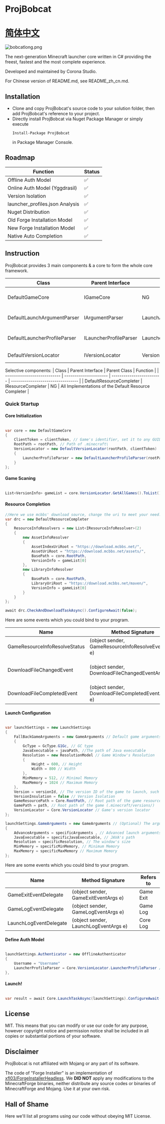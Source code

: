 # ProjBobcat

# [简体中文](https://github.com/Corona-Studio/ProjBobcat/blob/master/README_zh_cn.md)

![bobcatlong.png](https://i.loli.net/2020/02/07/Hx18lYLKR43WAb2.png)

The next-generation Minecraft launcher core written in C# providing the freest, fastest and the most complete experience.

Developed and maintained by Corona Studio.

For Chinese version of README.md, see README_zh_cn.md.

## Installation
* Clone and copy ProjBobcat's source code to your solution folder, then add ProjBobcat's reference to your project.
* Directly install ProjBobcat via Nuget Package Manager or simply execute 
  ```
  Install-Package ProjBobcat
  ```
  in Package Manager Console.

## Roadmap

| Function                       | Status              |
| -------------------------- | ----------------- |
| Offline Auth Model               | ✅                 |
| Online Auth Model (Yggdrasil)               | ✅                 |
| Version Isolation                   | ✅                 |
| launcher_profiles.json Analysis | ✅                 |
| Nuget Distribution          | ✅ |
| Old Forge Installation Model          | ✅ |
| New Forge Installation Model          | ✅ |
| Native Auto Completion               | ✅ |

## Instruction

ProjBobcat provides 3 main components & a core to form the whole core framework.

| Class                           | Parent Interface               | Parent Class                      | Function                               |
| ---------------------------- | ---------------------- | ------------------------- | ---------------------------------- |
| DefaultGameCore              | IGameCore              | NG                        | All Implementations of the Default Launch Core           |
| DefaultLaunchArgumentParser  | IArgumentParser        | LaunchArgumentParserBase  | The Default Argument Analysis Tool               |
| DefaultLauncherProfileParser | ILauncherProfileParser | LauncherProfileParserBase | The Default launcher_profiles.json Analysis Module |
| DefaultVersionLocator        | IVersionLocator        | VersionLocatorBase        | Game Version Locator          |


Selective components:
| Class                           | Parent Interface               | Parent Class                      | Function                               |
| ---------------------------- | ---------------------- | ------------------------- | ---------------------------------- |
| DefaultResourceCompleter              | IResourceCompleter          | NG                        | All Implementations of the Default Resource Completer  |


### Quick Startup

#### Core Initialization

```csharp

var core = new DefaultGameCore
{
    ClientToken = clientToken, // Game's identifier, set it to any GUID you like, such as 88888888-8888-8888-8888-888888888888 or a randomly generated one.
    RootPath = rootPath, // Path of .minecraft\
    VersionLocator = new DefaultVersionLocator(rootPath, clientToken)
    {
        LauncherProfileParser = new DefaultLauncherProfileParser(rootPath, clientToken)
    }
};

```

#### Game Scaning
```csharp

List<VersionInfo> gameList = core.VersionLocator.GetAllGames().ToList();

```

#### Resource Completion
```csharp
//Here we use mcbbs' download source, change the uri to meet your need.
var drc = new DefaultResourceCompleter
{
    ResourceInfoResolvers = new List<IResourceInfoResolver>(2)
    {
        new AssetInfoResolver
        {
            AssetIndexUriRoot = "https://download.mcbbs.net/",
            AssetUriRoot = "https://download.mcbbs.net/assets/",
            BasePath = core.RootPath,
            VersionInfo = gameList[0]
        },
        new LibraryInfoResolver
        {
            BasePath = core.RootPath,
            LibraryUriRoot = "https://download.mcbbs.net/maven/",
            VersionInfo = gameList[0]
        }
    }
};

await drc.CheckAndDownloadTaskAsync().ConfigureAwait(false);

```

Here are some events which you could bind to your program.

| Name                   | Method Signature                              | Refers to             |
| ---------------------- | ------------------------------------- | ---------------- |
| GameResourceInfoResolveStatus  | (object sender, GameResourceInfoResolveEventArgs e)  | Resolver status |
| DownloadFileChangedEvent   | (object sender, DownloadFileChangedEventArgs e)   | All files download status changed |
| DownloadFileCompletedEvent | (object sender, DownloadFileCompletedEventArgs e) | Single file download completed |

#### Launch Configuration

```csharp

var launchSettings = new LaunchSettings
{
    FallBackGameArguments = new GameArguments // Default game arguments for all games in .minecraft/ as the fallback of specific game launch.
    {
        GcType = GcType.G1Gc, // GC type
        JavaExecutable = javaPath, //The path of Java executable
        Resolution = new ResolutionModel // Game Window's Resolution
        {
            Height = 600, // Height
            Width = 800 // Width
        },
        MinMemory = 512, // Minimal Memory
        MaxMemory = 1024 // Maximum Memory
    },
    Version = versionId, // The version ID of the game to launch, such as 1.7.10 or 1.15.2
    VersionInsulation = false // Version Isolation
    GameResourcePath = Core.RootPath, // Root path of the game resource(.minecraft/)
    GamePath = path, // Root path of the game (.minecraft/versions/)
    VersionLocator = Core.VersionLocator // Game's version locator
};

launchSettings.GameArguments = new GameArguments // (Optional) The arguments of specific game launch, the undefined settings here will be redirected to the fallback settings mentioned previously.
{
    AdvanceArguments = specificArguments , // Advanced launch arguments
    JavaExecutable = specificJavaExecutable, // JAVA's path
    Resolution = specificResolution, // The window's size
    MinMemory = specificMinMemory, // Minimum Memory
    MaxMemory = specificMaxMemory // Maximum Memory
};

```

Here are some events which you could bind to your program.

| Name                   | Method Signature                              | Refers to             |
| ---------------------- | ------------------------------------- | ---------------- |
| GameExitEventDelegate  | (object sender, GameExitEventArgs e)  | Game Exit     |
| GameLogEventDelegate   | (object sender, GameLogEventArgs e)   | Game Log |
| LaunchLogEventDelegate | (object sender, LaunchLogEventArgs e) | Core Log |

#### Define Auth Model

```csharp

launchSettings.Authenticator = new OfflineAuthenticator
{
    Username = "Username"
    LauncherProfileParser = Core.VersionLocator.LauncherProfileParser // launcher_profiles.json parser
},

```

#### Launch!

```csharp

var result = await Core.LaunchTaskAsync(launchSettings).ConfigureAwait(true); // Returns the launch result

```

## License
MIT. This means that you can modify or use our code for any purpose, however copyright notice and permission notice shall be included in all copies or substantial portions of your software.

## Disclaimer
ProjBobcat is not affiliated with Mojang or any part of its software.

The code of "Forge Installer" is an implementation of [xfl03/ForgeInstallerHeadless](https://github.com/xfl03/ForgeInstallerHeadless). We **DID NOT** apply any modifications to the MinecraftForge binaries, neither distribute any source codes or binaries of MinecraftForge and Mojang. Use it at your own risk.

## Hall of Shame
Here we'll list all programs using our code without obeying MIT License.

